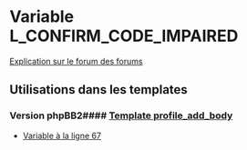 # Variable L_CONFIRM_CODE_IMPAIRED
[Explication sur le forum des forums](http://forum.forumactif.com/t294113-listing-des-variables#L_CONFIRM_CODE_IMPAIRED)
## Utilisations dans les templates
### Version phpBB2#### [Template profile_add_body](subsilver/profile_add_body.md)
* [Variable à la ligne 67](../subsilver/profile_add_body.tpl#L67)